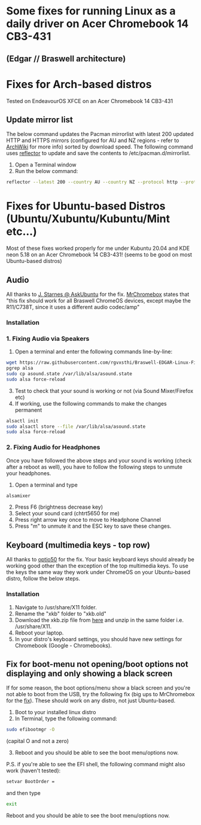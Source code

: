 # Some fixes for running Linux as a daily driver on Acer Chromebook 14 CB3-431
## (Edgar // Braswell architecture)

# Fixes for Arch-based distros
Tested on EndeavourOS XFCE on an Acer Chromebook 14 CB3-431

## Update mirror list
The below command updates the Pacman mirrorlist with latest 200 updated HTTP and HTTPS mirrors (configured for AU and NZ regions - refer to [ArchWiki](https://wiki.archlinux.org/index.php/Mirrors) for more info) sorted by download speed. The following command uses [reflector](https://wiki.archlinux.org/index.php/Reflector) to update and save the contents to /etc/pacman.d/mirrorlist.
1. Open a Terminal window
2. Run the below command:
```bash
reflector --latest 200 --country AU --country NZ --protocol http --protocol https --sort rate --save /etc/pacman.d/mirrorlist
```


# Fixes for Ubuntu-based Distros (Ubuntu/Xubuntu/Kubuntu/Mint etc...)
Most of these fixes worked properly for me under Kubuntu 20.04 and KDE neon 5.18 on an Acer Chromebook 14 CB3-431! (seems to be good on most Ubuntu-based distros)

## Audio
All thanks to [J. Starnes @ AskUbuntu](https://askubuntu.com/questions/974073/no-audio-on-acer-chromebook-14-under-ubuntu-17-10) for the fix. [MrChromebox](https://www.reddit.com/r/chrultrabook/comments/hji0sv/fix_for_audio_on_ubuntu_distros_2004/fwmd2h2?utm_source=share&utm_medium=web2x) states that "this fix should work for all Braswell ChromeOS devices, except maybe the R11/C738T, since it uses a different audio codec/amp"

### Installation
### 1. Fixing Audio via Speakers
1. Open a terminal and enter the following commands line-by-line:
```bash
wget https://raw.githubusercontent.com/rgvxsthi/Braswell-EDGAR-Linux-Fixes/master/asound.state
pgrep alsa
sudo cp asound.state /var/lib/alsa/asound.state
sudo alsa force-reload
````
3. Test to check that your sound is working or not (via Sound Mixer/Firefox etc)
4. If working, use the following commands to make the changes permanent
```bash
alsactl init
sudo alsactl store --file /var/lib/alsa/asound.state
sudo alsa force-reload
```
### 2. Fixing Audio for Headphones
Once you have followed the above steps and your sound is working (check after a reboot as well), you have to follow the following steps to unmute your headphones.
1. Open a terminal and type
```bash
alsamixer
```
2. Press F6 (brightness decrease key)
3. Select your sound card (chtrt5650 for me)
4. Press right arrow key once to move to Headphone Channel
5. Press "m" to unmute it and the ESC key to save these changes.


## Keyboard (multimedia keys - top row)
All thanks to [optio50](https://github.com/optio50/ChromeBook-Keyboard-xkb) for the fix. 
Your basic keyboard keys should already be working good other than the exception of the top multimedia keys. To use the keys the same way they work under ChromeOS on your Ubuntu-based distro, follow the below steps.
### Installation
1. Navigate to /usr/share/X11 folder.
2. Rename the "xkb" folder to "xkb.old"
3. Download the xkb.zip file from [here](https://github.com/optio50/ChromeBook-Keyboard-xkb/raw/master/xkb.zip) and unzip in the same folder i.e. /usr/share/X11.
4. Reboot your laptop.
5. In your distro's keyboard settings, you should have new settings for Chromebook (Google - Chromebooks).

## Fix for boot-menu not opening/boot options not displaying and only showing a black screen
If for some reason, the boot options/menu show a black screen and you're not able to boot from the USB, try the following fix (big ups to MrChromebox for the [fix](https://www.reddit.com/r/coreboot/comments/fwl6wv/black_screen_when_selecting_boot_menu_or_boot/)). These should work on any distro, not just Ubuntu-based.
1. Boot to your installed linux distro 
2. In Terminal, type the following command:
```bash
sudo efibootmgr -O
```
(capital O and not a zero)

3. Reboot and you should be able to see the boot menu/options now.


P.S. if you're able to see the EFI shell, the following command might also work (haven't tested):
```bash
setvar BootOrder =
```
and then type
```bash
exit
```
Reboot and you should be able to see the boot menu/options now.
